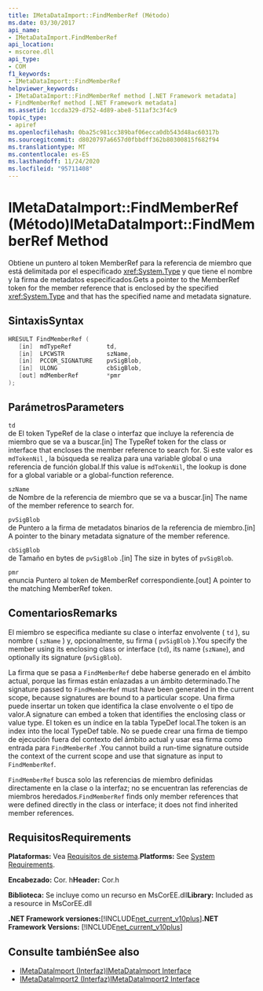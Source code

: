 ```yaml
---
title: IMetaDataImport::FindMemberRef (Método)
ms.date: 03/30/2017
api_name:
- IMetaDataImport.FindMemberRef
api_location:
- mscoree.dll
api_type:
- COM
f1_keywords:
- IMetaDataImport::FindMemberRef
helpviewer_keywords:
- IMetaDataImport::FindMemberRef method [.NET Framework metadata]
- FindMemberRef method [.NET Framework metadata]
ms.assetid: 1ccda329-d752-4d89-abe8-511af3c3f4c9
topic_type:
- apiref
ms.openlocfilehash: 0ba25c981cc389baf06ecca0db543d48ac60317b
ms.sourcegitcommit: d8020797a6657d0fbbdff362b80300815f682f94
ms.translationtype: MT
ms.contentlocale: es-ES
ms.lasthandoff: 11/24/2020
ms.locfileid: "95711408"
---
```

# <a name="imetadataimportfindmemberref-method"></a><span data-ttu-id="94c21-102">IMetaDataImport::FindMemberRef (Método)</span><span class="sxs-lookup"><span data-stu-id="94c21-102">IMetaDataImport::FindMemberRef Method</span></span>

<span data-ttu-id="94c21-103">Obtiene un puntero al token MemberRef para la referencia de miembro que está delimitada por el especificado <xref:System.Type> y que tiene el nombre y la firma de metadatos especificados.</span><span class="sxs-lookup"><span data-stu-id="94c21-103">Gets a pointer to the MemberRef token for the member reference that is enclosed by the specified <xref:System.Type> and that has the specified name and metadata signature.</span></span>  
  
## <a name="syntax"></a><span data-ttu-id="94c21-104">Sintaxis</span><span class="sxs-lookup"><span data-stu-id="94c21-104">Syntax</span></span>  
  
```cpp  
HRESULT FindMemberRef (  
   [in]  mdTypeRef          td,  
   [in]  LPCWSTR            szName,
   [in]  PCCOR_SIGNATURE    pvSigBlob,
   [in]  ULONG              cbSigBlob,
   [out] mdMemberRef        *pmr  
);  
```  
  
## <a name="parameters"></a><span data-ttu-id="94c21-105">Parámetros</span><span class="sxs-lookup"><span data-stu-id="94c21-105">Parameters</span></span>  

 `td`  
 <span data-ttu-id="94c21-106">de El token TypeRef de la clase o interfaz que incluye la referencia de miembro que se va a buscar.</span><span class="sxs-lookup"><span data-stu-id="94c21-106">[in] The TypeRef token for the class or interface that encloses the member reference to search for.</span></span> <span data-ttu-id="94c21-107">Si este valor es `mdTokenNil` , la búsqueda se realiza para una variable global o una referencia de función global.</span><span class="sxs-lookup"><span data-stu-id="94c21-107">If this value is `mdTokenNil`, the lookup is done for a global variable or a global-function reference.</span></span>  
  
 `szName`  
 <span data-ttu-id="94c21-108">de Nombre de la referencia de miembro que se va a buscar.</span><span class="sxs-lookup"><span data-stu-id="94c21-108">[in] The name of the member reference to search for.</span></span>  
  
 `pvSigBlob`  
 <span data-ttu-id="94c21-109">de Puntero a la firma de metadatos binarios de la referencia de miembro.</span><span class="sxs-lookup"><span data-stu-id="94c21-109">[in] A pointer to the binary metadata signature of the member reference.</span></span>  
  
 `cbSigBlob`  
 <span data-ttu-id="94c21-110">de Tamaño en bytes de `pvSigBlob` .</span><span class="sxs-lookup"><span data-stu-id="94c21-110">[in] The size in bytes of `pvSigBlob`.</span></span>  
  
 `pmr`  
 <span data-ttu-id="94c21-111">enuncia Puntero al token de MemberRef correspondiente.</span><span class="sxs-lookup"><span data-stu-id="94c21-111">[out] A pointer to the matching MemberRef token.</span></span>  
  
## <a name="remarks"></a><span data-ttu-id="94c21-112">Comentarios</span><span class="sxs-lookup"><span data-stu-id="94c21-112">Remarks</span></span>  

 <span data-ttu-id="94c21-113">El miembro se especifica mediante su clase o interfaz envolvente ( `td` ), su nombre ( `szName` ) y, opcionalmente, su firma ( `pvSigBlob` ).</span><span class="sxs-lookup"><span data-stu-id="94c21-113">You specify the member using its enclosing class or interface (`td`), its name (`szName`), and optionally its signature (`pvSigBlob`).</span></span>  
  
 <span data-ttu-id="94c21-114">La firma que se pasa a `FindMemberRef` debe haberse generado en el ámbito actual, porque las firmas están enlazadas a un ámbito determinado.</span><span class="sxs-lookup"><span data-stu-id="94c21-114">The signature passed to `FindMemberRef` must have been generated in the current scope, because signatures are bound to a particular scope.</span></span> <span data-ttu-id="94c21-115">Una firma puede insertar un token que identifica la clase envolvente o el tipo de valor.</span><span class="sxs-lookup"><span data-stu-id="94c21-115">A signature can embed a token that identifies the enclosing class or value type.</span></span> <span data-ttu-id="94c21-116">El token es un índice en la tabla TypeDef local.</span><span class="sxs-lookup"><span data-stu-id="94c21-116">The token is an index into the local TypeDef table.</span></span> <span data-ttu-id="94c21-117">No se puede crear una firma de tiempo de ejecución fuera del contexto del ámbito actual y usar esa firma como entrada para `FindMemberRef` .</span><span class="sxs-lookup"><span data-stu-id="94c21-117">You cannot build a run-time signature outside the context of the current scope and use that signature as input to `FindMemberRef`.</span></span>  
  
 <span data-ttu-id="94c21-118">`FindMemberRef` busca solo las referencias de miembro definidas directamente en la clase o la interfaz; no se encuentran las referencias de miembros heredados.</span><span class="sxs-lookup"><span data-stu-id="94c21-118">`FindMemberRef` finds only member references that were defined directly in the class or interface; it does not find inherited member references.</span></span>  
  
## <a name="requirements"></a><span data-ttu-id="94c21-119">Requisitos</span><span class="sxs-lookup"><span data-stu-id="94c21-119">Requirements</span></span>  

 <span data-ttu-id="94c21-120">**Plataformas:** Vea [Requisitos de sistema](../../get-started/system-requirements.md).</span><span class="sxs-lookup"><span data-stu-id="94c21-120">**Platforms:** See [System Requirements](../../get-started/system-requirements.md).</span></span>  
  
 <span data-ttu-id="94c21-121">**Encabezado:** Cor. h</span><span class="sxs-lookup"><span data-stu-id="94c21-121">**Header:** Cor.h</span></span>  
  
 <span data-ttu-id="94c21-122">**Biblioteca:** Se incluye como un recurso en MsCorEE.dll</span><span class="sxs-lookup"><span data-stu-id="94c21-122">**Library:** Included as a resource in MsCorEE.dll</span></span>  
  
 <span data-ttu-id="94c21-123">**.NET Framework versiones:**[!INCLUDE[net_current_v10plus](../../../../includes/net-current-v10plus-md.md)]</span><span class="sxs-lookup"><span data-stu-id="94c21-123">**.NET Framework Versions:** [!INCLUDE[net_current_v10plus](../../../../includes/net-current-v10plus-md.md)]</span></span>  
  
## <a name="see-also"></a><span data-ttu-id="94c21-124">Consulte también</span><span class="sxs-lookup"><span data-stu-id="94c21-124">See also</span></span>

- [<span data-ttu-id="94c21-125">IMetaDataImport (Interfaz)</span><span class="sxs-lookup"><span data-stu-id="94c21-125">IMetaDataImport Interface</span></span>](imetadataimport-interface.md)
- [<span data-ttu-id="94c21-126">IMetaDataImport2 (Interfaz)</span><span class="sxs-lookup"><span data-stu-id="94c21-126">IMetaDataImport2 Interface</span></span>](imetadataimport2-interface.md)
